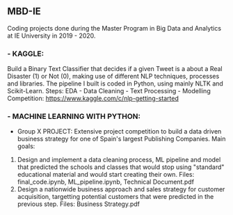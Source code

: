 ## MBD-IE
Coding projects done during the Master Program in Big Data and Analytics at IE University in 2019 - 2020.

### - KAGGLE:

Build a Binary Text Classifier that decides if a given Tweet is a about a Real Disaster (1) or Not (0), making use of different 
NLP techniques, processes and libraries. The pipeline I built is coded in Python, using mainly NLTK and Scikit-Learn. Steps:
EDA - Data Cleaning - Text Processing - Modelling
Competition: https://www.kaggle.com/c/nlp-getting-started


### - MACHINE LEARNING WITH PYTHON:
  
- Group X PROJECT:
Extensive project competition to build a data driven business strategy for one of Spain's largest Publishing Companies. Main goals:
1. Design and implement a data cleaning process, ML pipeline and model that predicted the schools and classes that would stop using 
"standard" educational material and would start creating their own. Files: final_code.ipynb, ML_pipeline.ipynb, Technical Document.pdf
2. Design a nationwide business approach and sales strategy for customer acquisition, targetting potential customers that were predicted
in the previous step. Files: Business Strategy.pdf



